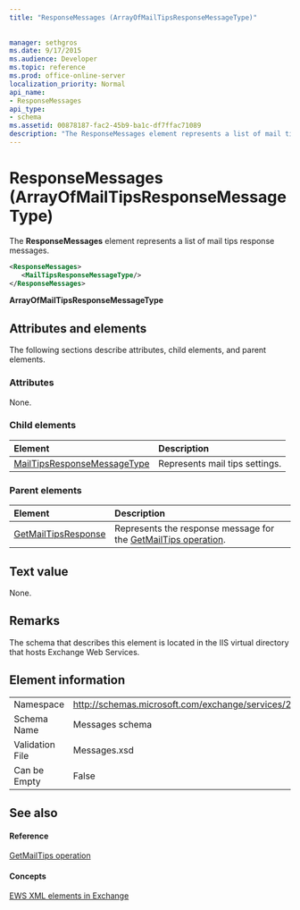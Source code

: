 ```yaml
---
title: "ResponseMessages (ArrayOfMailTipsResponseMessageType)"
 
 
manager: sethgros
ms.date: 9/17/2015
ms.audience: Developer
ms.topic: reference
ms.prod: office-online-server
localization_priority: Normal
api_name:
- ResponseMessages
api_type:
- schema
ms.assetid: 00878187-fac2-45b9-ba1c-df7ffac71089
description: "The ResponseMessages element represents a list of mail tips response messages."
---
```


# ResponseMessages (ArrayOfMailTipsResponseMessageType)

The **ResponseMessages** element represents a list of mail tips response messages. 
  
```XML
<ResponseMessages>
   <MailTipsResponseMessageType/>
</ResponseMessages>
```

 **ArrayOfMailTipsResponseMessageType**
## Attributes and elements

The following sections describe attributes, child elements, and parent elements.
  
### Attributes

None.
  
### Child elements

|**Element**|**Description**|
|:-----|:-----|
|[MailTipsResponseMessageType](mailtipsresponsemessagetype.md) <br/> |Represents mail tips settings.  <br/> |
   
### Parent elements

|**Element**|**Description**|
|:-----|:-----|
|[GetMailTipsResponse](getmailtipsresponse.md) <br/> |Represents the response message for the [GetMailTips operation](getmailtips-operation.md).  <br/> |
   
## Text value

None.
  
## Remarks

The schema that describes this element is located in the IIS virtual directory that hosts Exchange Web Services.
  
## Element information

|||
|:-----|:-----|
|Namespace  <br/> |http://schemas.microsoft.com/exchange/services/2006/messages  <br/> |
|Schema Name  <br/> |Messages schema  <br/> |
|Validation File  <br/> |Messages.xsd  <br/> |
|Can be Empty  <br/> |False  <br/> |
   
## See also

#### Reference

[GetMailTips operation](getmailtips-operation.md)
#### Concepts

[EWS XML elements in Exchange](ews-xml-elements-in-exchange.md)


